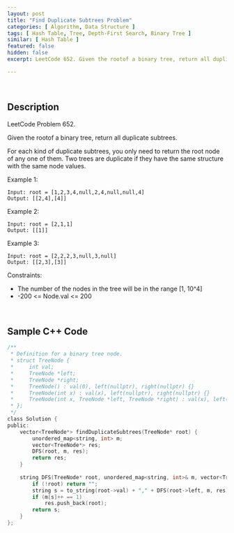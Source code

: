 ```yaml
---
layout: post
title: "Find Duplicate Subtrees Problem"
categories: [ Algorithm, Data Structure ]
tags: [ Hash Table, Tree, Depth-First Search, Binary Tree ]
similar: [ Hash Table ]
featured: false
hidden: false
excerpt: LeetCode 652. Given the rootof a binary tree, return all duplicate subtrees.

---
```


<br />

## Description

LeetCode Problem 652.

Given the rootof a binary tree, return all duplicate subtrees.

For each kind of duplicate subtrees, you only need to return the root node of any one of them.
Two trees are duplicate if they have the same structure with the same node values.

Example 1: 
```
Input: root = [1,2,3,4,null,2,4,null,null,4]
Output: [[2,4],[4]]
```

Example 2: 
```
Input: root = [2,1,1]
Output: [[1]]
```

Example 3: 
```
Input: root = [2,2,2,3,null,3,null]
Output: [[2,3],[3]]
```

Constraints:
* The number of the nodes in the tree will be in the range [1, 10^4]
* -200 <= Node.val <= 200

<br />

## Sample C++ Code


```c
/**
 * Definition for a binary tree node.
 * struct TreeNode {
 *     int val;
 *     TreeNode *left;
 *     TreeNode *right;
 *     TreeNode() : val(0), left(nullptr), right(nullptr) {}
 *     TreeNode(int x) : val(x), left(nullptr), right(nullptr) {}
 *     TreeNode(int x, TreeNode *left, TreeNode *right) : val(x), left(left), right(right) {}
 * };
 */
class Solution {
public:
    vector<TreeNode*> findDuplicateSubtrees(TreeNode* root) {
        unordered_map<string, int> m;
        vector<TreeNode*> res;
        DFS(root, m, res);
        return res;
    }
    
    string DFS(TreeNode* root, unordered_map<string, int>& m, vector<TreeNode*>& res){
        if (!root) return "";
        string s = to_string(root->val) + "," + DFS(root->left, m, res) + "," + DFS(root->right, m, res);
        if (m[s]++ == 1) 
            res.push_back(root);
        return s;
    }
};
```


